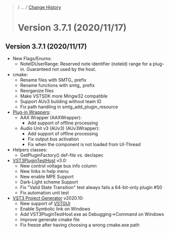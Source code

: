 >/ ... / [Change History](../Index.md)
>
># Version 3.7.1 (2020/11/17)

## Version 3.7.1 (2020/11/17)

- New Flags/Enums:
    - NoteIDUserRange: Reserved note identifier (noteId) range for a plug-in. Guaranteed not used by the host.
- cmake:
    - Rename files with SMTG_ prefix
    - Rename functions with smtg_ prefix
    - Reorganize files
    - Make VSTSDK more Mingw32 compatible
    - Support AUv3 building without team ID
    - Fix path handling in smtg_add_plugin_resource
- [Plug-in Wrappers](../../../What+is+the+VST+3+SDK/Wrappers/Index.md):
    - AAX Wrapper (AAXWrapper):
        - Add support of offline processing
    - Audio Unit v3 (AUv3) (AUv3Wrapper):
        - Add support of offline processing
        - Fix output bus activation
        - Fix when the component is not loaded from UI-Thread
- Helpers classes:
    - GetPluginFactory() def-file vs. declspec
- [VST3PluginTestHost](../../../What+is+the+VST+3+SDK/Plug-in+Test+Host.md) v3.0:
    - New control voltage bus info column
    - New links in help menu
    - New enable MPE Support
    - Dark-Light scheme Support
    - Fix "Valid State Transition" test always fails a 64-bit-only plugin #50
    - Fix automation unit test
- [VST3 Project Generator](../../../What+is+the+VST+3+SDK/Project+Generator.md) v2020.10:
    - New support of [VSTGUI](../../../What+is+the+VST+3+SDK/VSTGUI.md)
    - Enable Symbolic link on Windows
    - Add VST3PluginTestHost.exe as Debugging->Command on Windows
    - Improve generate cmake file
    - Fix freeze after having choosing a wrong cmake.exe path
